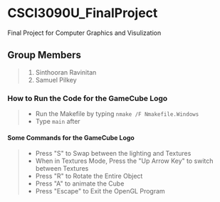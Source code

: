 # CSCI3090U_FinalProject
Final Project for Computer Graphics and Visulization

## Group Members
> 1. Sinthooran Ravinitan
> 2. Samuel Pilkey

### How to Run the Code for the GameCube Logo
>	* Run the Makefile by typing `nmake /F Nmakefile.Windows`
>	* Type `main` after

#### Some Commands for the GameCube Logo
> * Press "S" to Swap between the lighting and Textures
> * When in Textures Mode, Press the "Up Arrow Key" to switch between Textures
> * Press "R" to Rotate the Entire Object
> * Press "A" to animate the Cube
> * Press "Escape" to Exit the OpenGL Program
